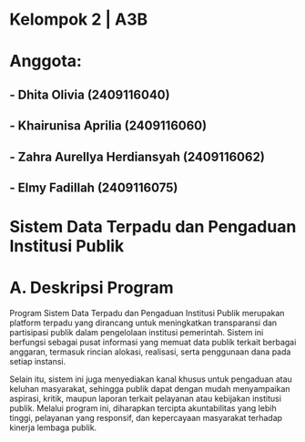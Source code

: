 # Kelompok 2 | A3B
# Anggota:
## - Dhita Olivia (2409116040)
## - Khairunisa Aprilia (2409116060)
## - Zahra Aurellya Herdiansyah (2409116062)
## - Elmy Fadillah (2409116075)



# Sistem Data Terpadu dan Pengaduan Institusi Publik

# A. Deskripsi Program
Program Sistem Data Terpadu dan Pengaduan Institusi Publik merupakan platform terpadu yang dirancang untuk meningkatkan transparansi dan partisipasi publik dalam pengelolaan institusi pemerintah. Sistem ini berfungsi sebagai pusat informasi yang memuat data publik terkait berbagai anggaran, termasuk rincian alokasi, realisasi, serta penggunaan dana pada setiap instansi.

Selain itu, sistem ini juga menyediakan kanal khusus untuk pengaduan atau keluhan masyarakat, sehingga publik dapat dengan mudah menyampaikan aspirasi, kritik, maupun laporan terkait pelayanan atau kebijakan institusi publik. Melalui program ini, diharapkan tercipta akuntabilitas yang lebih tinggi, pelayanan yang responsif, dan kepercayaan masyarakat terhadap kinerja lembaga publik.

